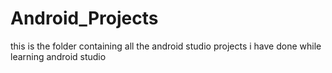 # Android_Projects
this is the folder containing all the android studio projects i have done while learning android studio

